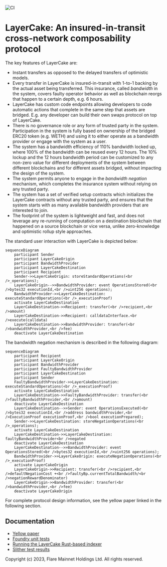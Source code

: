 ![CI](https://github.com/flare-labs-ltd/layercake/actions/workflows/layercake-unit-tests.yml/badge.svg)

# LayerCake: An insured-in-transit cross-network composability protocol

The key features of LayerCake are:
- Instant transfers as opposed to the delayed transfers of optimistic models.
- Every transfer in LayerCake is insured-in-transit with 1-to-1 backing by the actual asset being transferred. This insurance, called *bandwidth* in the system, covers faulty operator behavior as well as blockchain reorgs that happen to a certain depth, e.g. 6 hours.
- LayerCake has custom code endpoints allowing developers to code automatic actions that complete in the same step that assets are bridged. E.g. any developer can build their own swaps protocol on top of LayerCake.
- There is no governance role or any form of trusted party in the system. Participation in the system is fully based on ownership of the bridged ERC20 token (e.g. WETH) and using it to either operate as a bandwidth provider or engage with the system as a user.
- The system has a bandwidth efficiency of 110% bandwidth locked up, where 100% of the bandwidth can be reused every 12 hours. The 10% lockup and the 12 hours bandwidth period can be customized to any non-zero value for different deployments of the system between different blockchains and for different assets bridged, without impacting the design of the system.
- The system permits anyone to engage in the *bandwidth negation* mechanism, which completes the insurance system without relying on any trusted party.
- The system has a set of verified setup contracts which initializes the LayerCake contracts without any trusted party, and ensures that the system starts with as many available bandwidth providers that are interested to join.
- The footprint of the system is lightweight and fast, and does not leverage any re-running of computation on a destination blockchain that happened on a source blockchain or vice versa, unlike zero-knowledge and optimistic rollup style approaches.

The standard user interaction with LayerCake is depicted below:

```mermaid
sequenceDiagram
    participant Sender
    participant LayerCakeOrigin
    participant BandwidthProvider
    participant LayerCakeDestination
    participant Recipient
    Sender->>LayerCakeOrigin: storeStandardOperations(<br />_operations);
    LayerCakeOrigin-->>BandwidthProvider: event OperationsStored(<br />bytes32 executionId,<br />uint256 operations);
    BandwidthProvider->>LayerCakeDestination: executeStandardOperations(<br />_executionProof)
    activate LayerCakeDestination
    LayerCakeDestination->>Recipient: transfer(<br />recipient,<br />amount)
    LayerCakeDestination->>Recipient: calldataInterface.<br />execute(calldata)
    LayerCakeDestination->>BandwidthProvider: transfer(<br />bandwidthProvider,<br />fee)
    deactivate LayerCakeDestination
```

The bandwidth negation mechanism is described in the following diagram: 

```mermaid
sequenceDiagram
    participant Recipient
    participant LayerCakeOrigin
    participant BandwidthProvider
    participant FaultyBandwidthProvider
    participant LayerCakeDestination
    participant Sender
    FaultyBandwidthProvider->>LayerCakeDestination: executeStandardOperations(<br />_executionProof)
    activate LayerCakeDestination
    LayerCakeDestination->>FaultyBandwidthProvider: transfer(<br />faultyBandwidthProvider,<br />amount)
    deactivate LayerCakeDestination
    LayerCakeDestination-->>Sender: event OperationsExecuted(<br />bytes32 executionId,<br />address bandwidthProvider,<br />ExecutionProof executionProof,<br />bool executionPrepared);
    Sender->>LayerCakeDestination: storeNegationOperations(<br />_operations);
    activate LayerCakeDestination
    LayerCakeDestination->>LayerCakeDestination: faultyBandwidthProvider<br />negated
    deactivate LayerCakeDestination
    LayerCakeDestination-->>BandwidthProvider: event OperationsStored(<br />bytes32 executionId,<br />uint256 operations);
    BandwidthProvider->>LayerCakeOrigin: executeNegationOperations(<br />_executionProof)
    activate LayerCakeOrigin
    LayerCakeOrigin->>Recipient: transfer(<br />recipient,<br />defaultNegationCost +<br />faultyBp.currentTotalBandwidth/<br />negationRewardDenominator)
    LayerCakeOrigin->>BandwidthProvider: transfer(<br />bandwidthProvider,<br />fee)
    deactivate LayerCakeOrigin
```

For complete protocol design information, see the yellow paper linked in the following section.

## Documentation

- [Yellow paper](docs/yellow-paper.md)
- [Foundry unit tests](docs/tests.md)
- [Running the LayerCake Rust-based indexer](docs/indexer.md)
- [Slither test results](docs/slither.md)

Copyright (c) 2023, Flare Mainnet Holdings Ltd.
All rights reserved.
